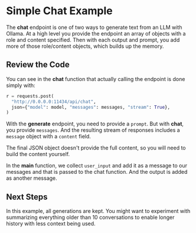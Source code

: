 # Simple Chat Example

The **chat** endpoint is one of two ways to generate text from an LLM with Ollama. At a high level you provide the endpoint an array of objects with a role and content specified. Then with each output and prompt, you add more of those role/content objects, which builds up the memory.

## Review the Code

You can see in the **chat** function that actually calling the endpoint is done simply with:

```python
r = requests.post(
  "http://0.0.0.0:11434/api/chat",
  json={"model": model, "messages": messages, "stream": True},
)
```

With the **generate** endpoint, you need to provide a `prompt`. But with **chat**, you provide `messages`. And the resulting stream of responses includes a `message` object with a `content` field.

The final JSON object doesn't provide the full content, so you will need to build the content yourself.

In the **main** function, we collect `user_input` and add it as a message to our messages and that is passed to the chat function. And the output is added as another message.

## Next Steps

In this example, all generations are kept. You might want to experiment with summarizing everything older than 10 conversations to enable longer history with less context being used.